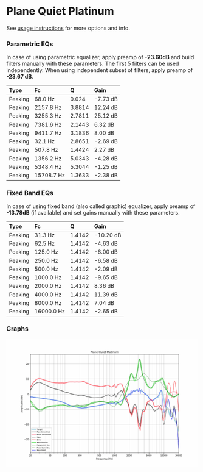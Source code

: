 # Plane Quiet Platinum
See [usage instructions](https://github.com/jaakkopasanen/AutoEq#usage) for more options and info.

### Parametric EQs
In case of using parametric equalizer, apply preamp of **-23.60dB** and build filters manually
with these parameters. The first 5 filters can be used independently.
When using independent subset of filters, apply preamp of **-23.67 dB**.

| Type    | Fc         |      Q | Gain     |
|:--------|:-----------|:-------|:---------|
| Peaking | 68.0 Hz    | 0.024  | -7.73 dB |
| Peaking | 2157.8 Hz  | 3.8814 | 12.24 dB |
| Peaking | 3255.3 Hz  | 2.7811 | 25.12 dB |
| Peaking | 7381.6 Hz  | 2.1443 | 6.32 dB  |
| Peaking | 9411.7 Hz  | 3.1836 | 8.00 dB  |
| Peaking | 32.1 Hz    | 2.8651 | -2.69 dB |
| Peaking | 507.8 Hz   | 1.4424 | 2.27 dB  |
| Peaking | 1356.2 Hz  | 5.0343 | -4.28 dB |
| Peaking | 5348.4 Hz  | 5.3044 | -1.25 dB |
| Peaking | 15708.7 Hz | 1.3633 | -2.38 dB |

### Fixed Band EQs
In case of using fixed band (also called graphic) equalizer, apply preamp of **-13.78dB**
(if available) and set gains manually with these parameters.

| Type    | Fc         |      Q | Gain      |
|:--------|:-----------|:-------|:----------|
| Peaking | 31.3 Hz    | 1.4142 | -10.20 dB |
| Peaking | 62.5 Hz    | 1.4142 | -4.63 dB  |
| Peaking | 125.0 Hz   | 1.4142 | -6.00 dB  |
| Peaking | 250.0 Hz   | 1.4142 | -6.58 dB  |
| Peaking | 500.0 Hz   | 1.4142 | -2.09 dB  |
| Peaking | 1000.0 Hz  | 1.4142 | -9.65 dB  |
| Peaking | 2000.0 Hz  | 1.4142 | 8.36 dB   |
| Peaking | 4000.0 Hz  | 1.4142 | 11.39 dB  |
| Peaking | 8000.0 Hz  | 1.4142 | 7.04 dB   |
| Peaking | 16000.0 Hz | 1.4142 | -2.65 dB  |

### Graphs
![](./Plane%20Quiet%20Platinum.png)